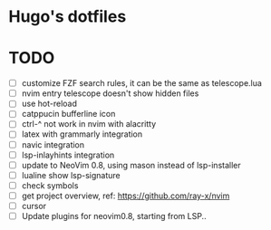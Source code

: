 # Hugo's dotfiles

# TODO
- [ ] customize FZF search rules, it can be the same as telescope.lua
- [ ] nvim entry telescope doesn't show hidden files
- [ ] use hot-reload
- [ ] catppucin bufferline icon
- [ ] ctrl-^ not work in nvim with alacritty
- [ ] latex with grammarly integration
- [ ] navic integration
- [ ] lsp-inlayhints integration
- [ ] update to NeoVim 0.8, using mason instead of lsp-installer
- [ ] lualine show lsp-signature
- [ ] check symbols
- [ ] get project overview, ref: https://github.com/ray-x/nvim
- [ ] cursor 
- [ ] Update plugins for neovim0.8, starting from LSP..
